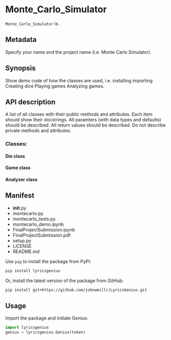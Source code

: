 # Monte_Carlo_Simulator

`Monte_Carlo_Simulator` is .

## Metadata
Specify your name and the project name (i.e. Monte Carlo Simulator).


## Synopsis
Show demo code of how the classes are used, i.e.
installing
importing
Creating dice
Playing games
Analyzing games.


## API description
A list of all classes with their public methods and attributes.
Each item should show their docstrings.
All paramters (with data types and defaults) should be described.
All return values should be described.
Do not describe private methods and attributes.

### Classes:

#### Die class



#### Game class


#### Analyzer class


## Manifest
* __init__.py
* montecarlo.py
* montecarlo_tests.py
* montecarlo_demo.ipynb
* FinalProjectSubmission.ipynb
* FinalProjectSubmission.pdf
* setup.py
* LICENSE
* README.md




Use `pip` to install the package from PyPI:

```bash
pip install lyricsgenius
```

Or, install the latest version of the package from GitHub:

```bash
pip install git+https://github.com/johnwmillr/LyricsGenius.git
```

## Usage
Import the package and initiate Genius:

```python
import lyricsgenius
genius = lyricsgenius.Genius(token)
```